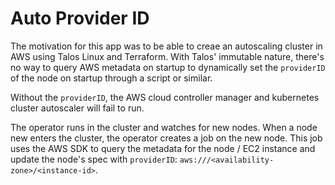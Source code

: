 # Auto Provider ID

The motivation for this app was to be able to creae an autoscaling cluster in AWS using Talos Linux and Terraform. With Talos' immutable nature, there's no way to query AWS metadata on startup to dynamically set the `providerID` of the node on startup through a script or similar.

Without the `providerID`, the AWS cloud controller manager and kubernetes cluster autoscaler will fail to run.

The operator runs in the cluster and watches for new nodes. When a node new enters the cluster, the operator creates a job on the new node. This job uses the AWS SDK to query the metadata for the node / EC2 instance and update the node's spec with `providerID`: `aws:///<availability-zone>/<instance-id>`.